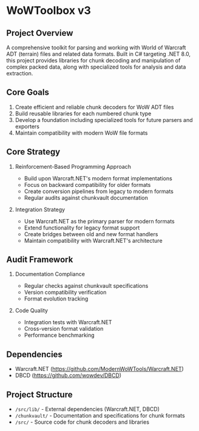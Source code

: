 # WoWToolbox v3

## Project Overview
A comprehensive toolkit for parsing and working with World of Warcraft ADT (terrain) files and related data formats. Built in C# targeting .NET 8.0, this project provides libraries for chunk decoding and manipulation of complex packed data, along with specialized tools for analysis and data extraction.

## Core Goals
1. Create efficient and reliable chunk decoders for WoW ADT files
2. Build reusable libraries for each numbered chunk type
3. Develop a foundation including specialized tools for future parsers and exporters
4. Maintain compatibility with modern WoW file formats

## Core Strategy
1. Reinforcement-Based Programming Approach
   - Build upon Warcraft.NET's modern format implementations
   - Focus on backward compatibility for older formats
   - Create conversion pipelines from legacy to modern formats
   - Regular audits against chunkvault documentation

2. Integration Strategy
   - Use Warcraft.NET as the primary parser for modern formats
   - Extend functionality for legacy format support
   - Create bridges between old and new format handlers
   - Maintain compatibility with Warcraft.NET's architecture

## Audit Framework
1. Documentation Compliance
   - Regular checks against chunkvault specifications
   - Version compatibility verification
   - Format evolution tracking

2. Code Quality
   - Integration tests with Warcraft.NET
   - Cross-version format validation
   - Performance benchmarking

## Dependencies
- Warcraft.NET (https://github.com/ModernWoWTools/Warcraft.NET)
- DBCD (https://github.com/wowdev/DBCD)

## Project Structure
- `/src/lib/` - External dependencies (Warcraft.NET, DBCD)
- `/chunkvault/` - Documentation and specifications for chunk formats
- `/src/` - Source code for chunk decoders and libraries 